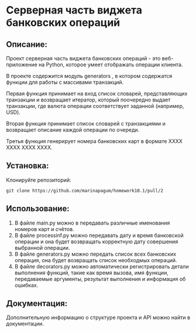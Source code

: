 # Серверная часть виджета банковских операций

## Описание:

Проект серверная часть виджета банковских операций - это веб-приложение на Python, которое умеет отображать операции клиента.

В проекте содержится модуль generators , в котором содержатся функции для работы с массивами транзакций.

Первая функция  принимает на вход список словарей, представляющих транзакции
и возвращает итератор, который поочередно выдает транзакции, где валюта операции соответствует заданной (например, USD).

Вторая функция принимает список словарей с транзакциями и возвращает описание каждой операции по очереди.

Третья функция генерирует номера банковских карт в формате 
XXXX XXXX XXXX XXXX.

## Установка:

 Клонируйте репозиторий:
```
git clone https://github.com/marinapagum/homework10.1/pull/2
```


## Использование:

1. В файле main.py можно в передавать различные именования номеров карт и счётов.
2. В файле processinf.py можно передавать дату и время банковской операции и она будет возвращать корректную дату совершения выбранной операции.
3. В файле generators.py можно передать список всех банковских операция, она будет возвращать список необходмых операций.
4. В файле decorators.py можно  автоматически регистрировать детали выполнения функций, такие как время вызова, имя функции, передаваемые аргументы, результат выполнения и информация об ошибках.

## Документация:

Дополнительную информацию о структуре проекта и API можно найти в документации.
